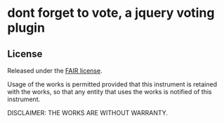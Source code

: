 # dont forget to vote, a jquery voting plugin

## License
Released under the [FAIR license](http://www.opensource.org/licenses/fair).
<Copyright Information>

Usage of the works is permitted provided that this instrument is retained with the works, so that any entity that uses the works is notified of this instrument.

DISCLAIMER: THE WORKS ARE WITHOUT WARRANTY.